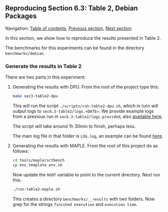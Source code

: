 ## Reproducing Section 6.3: Table 2, Debian Packages

Navigation: [Table of contents], [Previous section], [Next section]

[Table of contents]: 1-intro.md#index
[Previous section]: 4-section-6.2.md
[Next section]: 6-section-6.4.md

In this section, we show how to reproduce the results presented
in Table 2.

The benchmarks for this experiments can be found in the directory `benchmarks/debian`.

### Generate the results in Table 2

There are two parts in this experiment:

1. Generating the results with DPU.  From the root of the project type this:

   ```sh
   make sec3-table2-dpu
   ```

   This will run the script `./scripts/run-table2-dpu.sh`, which in turn will
   output logs to `sec6.3-table2/logs.<DATE>`. We provide example logs from a
   previous run in `sec6.3-table2/logs.provided`, also
   [available here](../sec6.3-table2/logs.provided/).

   The script will take around 1h 30min to finish, perhaps less.

   The main log file in that folder is `LOG.log`, an example can be found
   [here](../sec6.3-table2/logs.provided/LOG.log).

 
2. Generating the results with MAPLE.  From the root of this project do as
   follows:

   ```sh
   cd tools/maple/sctbench
   cp env.template env.sh
   ```

   Now update the `ROOT` variable to point to the current directory. Next run
   this:

   ```sh
   ./run-table2-maple.sh 
   ```

   This creates a directory `benchmarks/__results` with two folders. Now grep
   for the strings `finished execution` and `execution time`.
